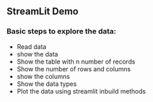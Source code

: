 ## StreamLit Demo

### Basic steps to explore the data:
* Read data 
* show the data
* Show the table with n number of records
* Show the number of rows and columns
* show the columns
* Show the data types
* Plot the data using streamlit inbuild methods
